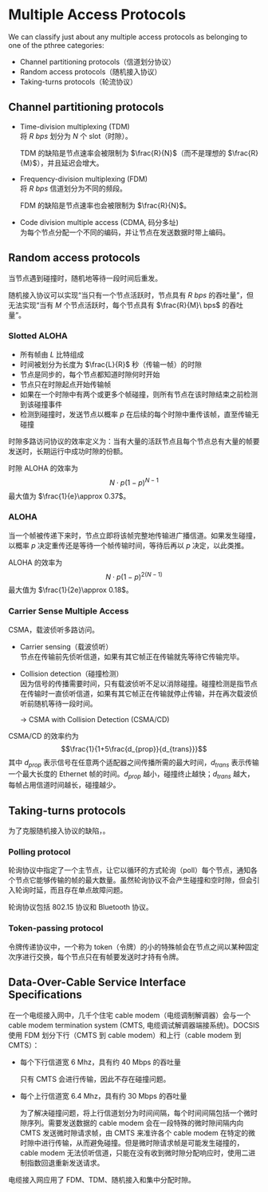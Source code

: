 # Multiple Access Protocols
We can classify just about any multiple access protocols as belonging to one of the pthree categories:
- Channel partitioning protocols（信道划分协议）
- Random access protocols（随机接入协议）
- Taking-turns protocols（轮流协议）


## Channel partitioning protocols
- Time-division multiplexing (TDM)  
  将 $R\ bps$ 划分为 $N$ 个 slot（时隙）。

  TDM 的缺陷是节点速率会被限制为 $\frac{R}{N}$（而不是理想的 $\frac{R}{M}$），并且延迟会增大。
- Frequency-division multiplexing (FDM)  
  将 $R\ bps$ 信道划分为不同的频段。

  FDM 的缺陷是节点速率也会被限制为 $\frac{R}{N}$。
- Code division multiple access (CDMA, 码分多址)  
  为每个节点分配一个不同的编码，并让节点在发送数据时带上编码。


## Random access protocols
当节点遇到碰撞时，随机地等待一段时间后重发。

随机接入协议可以实现“当只有一个节点活跃时，节点具有 $R\ bps$ 的吞吐量”，但无法实现“当有 $M$ 个节点活跃时，每个节点具有 $\frac{R}{M}\ bps$ 的吞吐量”。

### Slotted ALOHA
- 所有帧由 $L$ 比特组成
- 时间被划分为长度为 $\frac{L}{R}$ 秒（传输一帧）的时隙
- 节点是同步的，每个节点都知道时隙何时开始
- 节点只在时隙起点开始传输帧
- 如果在一个时隙中有两个或更多个帧碰撞，则所有节点在该时隙结束之前检测到该碰撞事件
- 检测到碰撞时，发送节点以概率 $p$ 在后续的每个时隙中重传该帧，直至传输无碰撞

时隙多路访问协议的效率定义为：当有大量的活跃节点且每个节点总有大量的帧要发送时，长期运行中成功时隙的份额。

时隙 ALOHA 的效率为
$$N\cdot p(1-p)^{N-1}$$
最大值为 $\frac{1}{e}\approx 0.37$。

### ALOHA
当一个帧被传递下来时，节点立即将该帧完整地传输进广播信道。如果发生碰撞，以概率 $p$ 决定重传还是等待一个帧传输时间，等待后再以 $p$ 决定，以此类推。

ALOHA 的效率为
$$N\cdot p(1-p)^{2(N-1)}$$
最大值为 $\frac{1}{2e}\approx 0.18$。

### Carrier Sense Multiple Access
CSMA，载波侦听多路访问。
- Carrier sensing（载波侦听）  
  节点在传输前先侦听信道，如果有其它帧正在传输就先等待它传输完毕。
- Collision detection（碰撞检测）  
  因为信号的传播需要时间，只有载波侦听不足以消除碰撞。碰撞检测是指节点在传输时一直侦听信道，如果有其它帧正在传输就停止传输，并在再次载波侦听前随机等待一段时间。

  → CSMA with Collision Detection (CSMA/CD)

CSMA/CD 的效率约为
$$\frac{1}{1+5\frac{d_{prop}}{d_{trans}}}$$
其中 $d_{prop}$ 表示信号在任意两个适配器之间传播所需的最大时间，$d_{trans}$ 表示传输一个最大长度的 Ethernet 帧的时间。$d_{prop}$ 越小，碰撞终止越快；$d_{trans}$ 越大，每帧占用信道时间越长，碰撞越少。


## Taking-turns protocols
为了克服随机接入协议的缺陷，。

### Polling protocol
轮询协议中指定了一个主节点，让它以循环的方式轮询（poll）每个节点，通知各个节点它能够传输的帧的最大数量。虽然轮询协议不会产生碰撞和空时隙，但会引入轮询时延，而且存在单点故障问题。

轮询协议包括 802.15 协议和 Bluetooth 协议。

### Token-passing protocol
令牌传递协议中，一个称为 token（令牌）的小的特殊帧会在节点之间以某种固定次序进行交换，每个节点只在有帧要发送时才持有令牌。


## Data-Over-Cable Service Interface Specifications
在一个电缆接入网中，几千个住宅 cable modem（电缆调制解调器）会与一个 cable modem termination system (CMTS, 电缆调试解调器端接系统)。DOCSIS 使用 FDM 划分下行（CMTS 到 cable modem）和上行（cable modem 到 CMTS）：
- 每个下行信道宽 6 Mhz，具有约 40 Mbps 的吞吐量
  
  只有 CMTS 会进行传输，因此不存在碰撞问题。
- 每个上行信道宽 6.4 Mhz，具有约 30 Mbps 的吞吐量
  
  为了解决碰撞问题，将上行信道划分为时间间隔，每个时间间隔包括一个微时隙序列。需要发送数据的 cable modem 会在一段特殊的微时隙间隔内向 CMTS 发送微时隙请求帧，由 CMTS 来准许各个 cable modem 在特定的微时隙中进行传输，从而避免碰撞。但是微时隙请求帧是可能发生碰撞的，cable modem 无法侦听信道，只能在没有收到微时隙分配响应时，使用二进制指数回退重新发送请求。

电缆接入网应用了 FDM、TDM、随机接入和集中分配时隙。